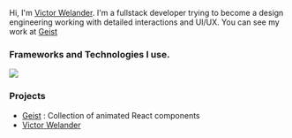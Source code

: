 <p>
  Hi, I'm <a href="https://www.victorwelander.com" target="_blank" rel="nofollow noreferrer">Victor Welander</a>. I'm a fullstack developer trying to become a design engineering working with detailed interactions and UI/UX. You can see my work at <a href="https://geist.vercel.app" target="_blank" rel="nofollow noreferrer">Geist</a>
</p>

### Frameworks and Technologies I use.

<img src="https://skillicons.dev/icons?i=next,react,typescript,javascript,css,tailwindcss" />

### Projects
- <a href="https://geist.vercel.app" target="_blank" rel="nofollow noreferrer">Geist</a> : Collection of animated React components
- <a href="https://www.victorwelander.com" target="_blank" rel="nofollow noreferrer">Victor Welander</a>
